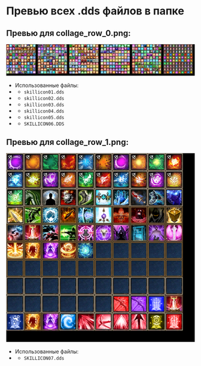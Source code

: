 # Превью всех .dds файлов в папке
## Превью для collage_row_0.png:
![collage_row_0.png](collage_row_0.png)
- Использованные файлы:
- - ``` skillicon01.dds ```
- - ``` skillicon02.dds ```
- - ``` skillicon03.dds ```
- - ``` skillicon04.dds ```
- - ``` skillicon05.dds ```
- - ``` SKILLICON06.DDS ```
## Превью для collage_row_1.png:
![collage_row_1.png](collage_row_1.png)
- Использованные файлы:
- - ``` SKILLICON07.dds ```
